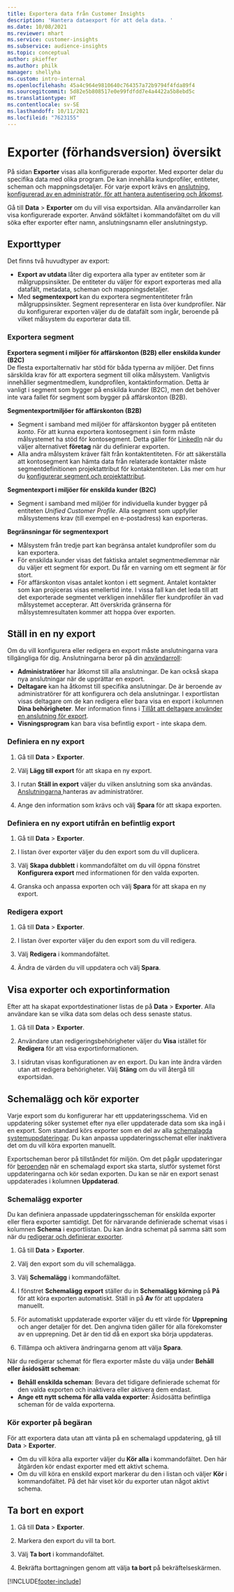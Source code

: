 ```yaml
---
title: Exportera data från Customer Insights
description: 'Hantera dataexport för att dela data. '
ms.date: 10/08/2021
ms.reviewer: mhart
ms.service: customer-insights
ms.subservice: audience-insights
ms.topic: conceptual
author: pkieffer
ms.author: philk
manager: shellyha
ms.custom: intro-internal
ms.openlocfilehash: 45a4c964e9810640c764357a72b9794f4fda89f4
ms.sourcegitcommit: 5d82e5b808517e0e99fdfdd7e4a4422a5b8ebd5c
ms.translationtype: HT
ms.contentlocale: sv-SE
ms.lasthandoff: 10/11/2021
ms.locfileid: "7623155"
---
```

# <a name="exports-preview-overview"></a>Exporter (förhandsversion) översikt

På sidan **Exporter** visas alla konfigurerade exporter. Med exporter delar du specifika data med olika program. De kan innehålla kundprofiler, entiteter, scheman och mappningsdetaljer. För varje export krävs en [anslutning, konfigurerad av en administratör, för att hantera autentisering och åtkomst](connections.md).

Gå till **Data** > **Exporter** om du vill visa exportsidan. Alla användarroller kan visa konfigurerade exporter. Använd sökfältet i kommandofältet om du vill söka efter exporter efter namn, anslutningsnamn eller anslutningstyp.

## <a name="export-types"></a>Exporttyper

Det finns två huvudtyper av export:  

- **Export av utdata** låter dig exportera alla typer av entiteter som är målgruppsinsikter. De entiteter du väljer för export exporteras med alla datafält, metadata, scheman och mappningsdetaljer. 
- Med **segmentexport** kan du exportera segmententiteter från målgruppsinsikter. Segment representerar en lista över kundprofiler. När du konfigurerar exporten väljer du de datafält som ingår, beroende på vilket målsystem du exporterar data till. 

### <a name="export-segments"></a>Exportera segment

**Exportera segment i miljöer för affärskonton (B2B) eller enskilda kunder (B2C)**  
De flesta exportalternativ har stöd för båda typerna av miljöer. Det finns särskilda krav för att exportera segment till olika målsystem. Vanligtvis innehåller segmentmedlem, kundprofilen, kontaktinformation. Detta är vanligt i segment som bygger på enskilda kunder (B2C), men det behöver inte vara fallet för segment som bygger på affärskonton (B2B). 

**Segmentexportmiljöer för affärskonton (B2B)**  
- Segment i samband med miljöer för affärskonton bygger på entiteten *konto*. För att kunna exportera kontosegment i sin form måste målsystemet ha stöd för kontosegment. Detta gäller för [LinkedIn](export-linkedin-ads.md) när du väljer alternativet **företag** när du definierar exporten.
- Alla andra målsystem kräver fält från kontaktentiteten. För att säkerställa att kontosegment kan hämta data från relaterade kontakter måste segmentdefinitionen projektattribut för kontaktentiteten. Läs mer om hur du [konfigurerar segment och projektattribut](segment-builder.md).

**Segmentexport i miljöer för enskilda kunder (B2C)**  
- Segment i samband med miljöer för individuella kunder bygger på entiteten *Unified Customer Profile*. Alla segment som uppfyller målsystemens krav (till exempel en e-postadress) kan exporteras.

**Begränsningar för segmentexport**  
- Målsystem från tredje part kan begränsa antalet kundprofiler som du kan exportera. 
- För enskilda kunder visas det faktiska antalet segmentmedlemmar när du väljer ett segment för export. Du får en varning om ett segment är för stort. 
- För affärskonton visas antalet konton i ett segment. Antalet kontakter som kan projiceras visas emellertid inte. I vissa fall kan det leda till att det exporterade segmentet verkligen innehåller fler kundprofiler än vad målsystemet accepterar. Att överskrida gränserna för målsystemresultaten kommer att hoppa över exporten. 

## <a name="set-up-a-new-export"></a>Ställ in en ny export  
Om du vill konfigurera eller redigera en export måste anslutningarna vara tillgängliga för dig. Anslutningarna beror på din [användarroll](permissions.md):
- **Administratörer** har åtkomst till alla anslutningar. De kan också skapa nya anslutningar när de upprättar en export.
- **Deltagare** kan ha åtkomst till specifika anslutningar. De är beroende av administratörer för att konfigurera och dela anslutningar. I exportlistan visas deltagare om de kan redigera eller bara visa en export i kolumnen **Dina behörigheter**. Mer information finns i [Tillåt att deltagare använder en anslutning för export](connections.md#allow-contributors-to-use-a-connection-for-exports).
- **Visningsprogram** kan bara visa befintlig export - inte skapa dem.

### <a name="define-a-new-export"></a>Definiera en ny export

1. Gå till **Data** > **Exporter**.

1. Välj **Lägg till export** för att skapa en ny export.

1. I rutan **Ställ in export** väljer du vilken anslutning som ska användas. [Anslutningarna ](connections.md) hanteras av administratörer. 

1. Ange den information som krävs och välj **Spara** för att skapa exporten.

### <a name="define-a-new-export-based-on-an-existing-export"></a>Definiera en ny export utifrån en befintlig export

1. Gå till **Data** > **Exporter**.

1. I listan över exporter väljer du den export som du vill duplicera.

1. Välj **Skapa dubblett** i kommandofältet om du vill öppna fönstret **Konfigurera export** med informationen för den valda exporten.

1. Granska och anpassa exporten och välj **Spara** för att skapa en ny export.

### <a name="edit-an-export"></a>Redigera export

1. Gå till **Data** > **Exporter**.

1. I listan över exporter väljer du den export som du vill redigera.

1. Välj **Redigera** i kommandofältet.

1. Ändra de värden du vill uppdatera och välj **Spara**.

## <a name="view-exports-and-export-details"></a>Visa exporter och exportinformation

Efter att ha skapat exportdestinationer listas de på **Data** > **Exporter**. Alla användare kan se vilka data som delas och dess senaste status.

1. Gå till **Data** > **Exporter**.

1. Användare utan redigeringsbehörigheter väljer du **Visa** istället för **Redigera** för att visa exportinformationen.

1. I sidrutan visas konfigurationen av en export. Du kan inte ändra värden utan att redigera behörigheter. Välj **Stäng** om du vill återgå till exportsidan.

## <a name="schedule-and-run-exports"></a>Schemalägg och kör exporter

Varje export som du konfigurerar har ett uppdateringsschema. Vid en uppdatering söker systemet efter nya eller uppdaterade data som ska ingå i en export. Som standard körs exporter som en del av alla [schemalagda systemuppdateringar](system.md#schedule-tab). Du kan anpassa uppdateringsschemat eller inaktivera det om du vill köra exporten manuellt.

Exportscheman beror på tillståndet för miljön. Om det pågår uppdateringar för [beroenden](system.md#refresh-policies) när en schemalagd export ska starta, slutför systemet först uppdateringarna och kör sedan exporten. Du kan se när en export senast uppdaterades i kolumnen **Uppdaterad**.

### <a name="schedule-exports"></a>Schemalägg exporter

Du kan definiera anpassade uppdateringsscheman för enskilda exporter eller flera exporter samtidigt. Det för närvarande definierade schemat visas i kolumnen **Schema** i exportlistan. Du kan ändra schemat på samma sätt som när du [redigerar och definierar exporter](export-destinations.md#set-up-a-new-export). 

1. Gå till **Data** > **Exporter**.

1. Välj den export som du vill schemalägga.

1. Välj **Schemalägg** i kommandofältet.

1. I fönstret **Schemalägg export** ställer du in **Schemalägg körning** på **På** för att köra exporten automatiskt. Ställ in på **Av** för att uppdatera manuellt.

1. För automatiskt uppdaterade exporter väljer du ett värde för **Upprepning** och anger detaljer för det. Den angivna tiden gäller för alla förekomster av en upprepning. Det är den tid då en export ska börja uppdateras.

1. Tillämpa och aktivera ändringarna genom att välja **Spara**.

När du redigerar schemat för flera exporter måste du välja under **Behåll eller åsidosätt scheman**:
- **Behåll enskilda scheman**: Bevara det tidigare definierade schemat för den valda exporten och inaktivera eller aktivera dem endast.
- **Ange ett nytt schema för alla valda exporter**: Åsidosätta befintliga scheman för de valda exporterna.

### <a name="run-exports-on-demand"></a>Kör exporter på begäran

För att exportera data utan att vänta på en schemalagd uppdatering, gå till **Data** > **Exporter**.

- Om du vill köra alla exporter väljer du **Kör alla** i kommandofältet. Den här åtgärden kör endast exporter med ett aktivt schema.
- Om du vill köra en enskild export markerar du den i listan och väljer **Kör** i kommandofältet. På det här viset kör du exporter utan något aktivt schema. 

## <a name="remove-an-export"></a>Ta bort en export

1. Gå till **Data** > **Exporter**.

1. Markera den export du vill ta bort.

1. Välj **Ta bort** i kommandofältet.

1. Bekräfta borttagningen genom att välja **ta bort** på bekräftelseskärmen.


[!INCLUDE[footer-include](../includes/footer-banner.md)]
